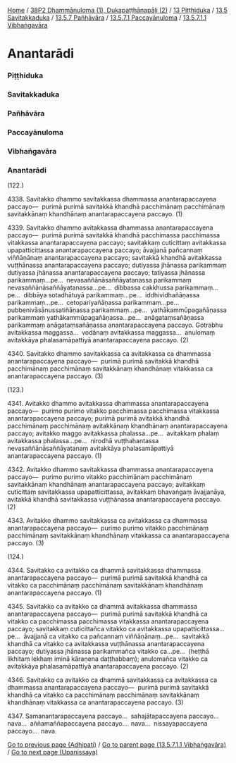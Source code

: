 
[Home](/) / [38P2 Dhammānuloma (1), Dukapaṭṭhānapāḷi (2)](/tipitaka/38P2.md) / [13 Piṭṭhiduka](/tipitaka/38P2/13.md) / [13.5 Savitakkaduka](/tipitaka/38P2/13/13.5.md) / [13.5.7 Pañhāvāra](/tipitaka/38P2/13/13.5/13.5.7.md) / [13.5.7.1 Paccayānuloma](/tipitaka/38P2/13/13.5/13.5.7/13.5.7.1.md) / [13.5.7.1.1 Vibhaṅgavāra](/tipitaka/38P2/13/13.5/13.5.7/13.5.7.1/13.5.7.1.1.md)

# Anantarādi

### Piṭṭhiduka

### Savitakkaduka

### Pañhāvāra

### Paccayānuloma

### Vibhaṅgavāra

### Anantarādi

(122.)

4338\. Savitakko dhammo savitakkassa dhammassa anantarapaccayena paccayo—  purimā purimā savitakkā khandhā pacchimānaṃ pacchimānaṃ savitakkānaṃ khandhānaṃ anantarapaccayena paccayo. (1)

4339\. Savitakko dhammo avitakkassa dhammassa anantarapaccayena paccayo—  purimā purimā savitakkā khandhā pacchimassa pacchimassa vitakkassa anantarapaccayena paccayo; savitakkaṃ cuticittaṃ avitakkassa upapatticittassa anantarapaccayena paccayo; āvajjanā pañcannaṃ viññāṇānaṃ anantarapaccayena paccayo; savitakkā khandhā avitakkassa vuṭṭhānassa anantarapaccayena paccayo; dutiyassa jhānassa parikammaṃ dutiyassa jhānassa anantarapaccayena paccayo; tatiyassa jhānassa parikammaṃ…pe…  nevasaññānāsaññāyatanassa parikammaṃ nevasaññānāsaññāyatanassa…pe…  dibbassa cakkhussa parikammaṃ…pe…  dibbāya sotadhātuyā parikammaṃ…pe…  iddhividhañāṇassa parikammaṃ…pe…  cetopariyañāṇassa parikammaṃ…pe…  pubbenivāsānussatiñāṇassa parikammaṃ…pe…  yathākammūpagañāṇassa parikammaṃ yathākammūpagañāṇassa…pe…  anāgataṃsañāṇassa parikammaṃ anāgataṃsañāṇassa anantarapaccayena paccayo. Gotrabhu avitakkassa maggassa…  vodānaṃ avitakkassa maggassa…  anulomaṃ avitakkāya phalasamāpattiyā anantarapaccayena paccayo. (2)

4340\. Savitakko dhammo savitakkassa ca avitakkassa ca dhammassa anantarapaccayena paccayo—  purimā purimā savitakkā khandhā pacchimānaṃ pacchimānaṃ savitakkānaṃ khandhānaṃ vitakkassa ca anantarapaccayena paccayo. (3)

(123.)

4341\. Avitakko dhammo avitakkassa dhammassa anantarapaccayena paccayo—  purimo purimo vitakko pacchimassa pacchimassa vitakkassa anantarapaccayena paccayo; purimā purimā avitakkā khandhā pacchimānaṃ pacchimānaṃ avitakkānaṃ khandhānaṃ anantarapaccayena paccayo; avitakko maggo avitakkassa phalassa…pe…  avitakkaṃ phalaṃ avitakkassa phalassa…pe…  nirodhā vuṭṭhahantassa nevasaññānāsaññāyatanaṃ avitakkāya phalasamāpattiyā anantarapaccayena paccayo. (1)

4342\. Avitakko dhammo savitakkassa dhammassa anantarapaccayena paccayo—  purimo purimo vitakko pacchimānaṃ pacchimānaṃ savitakkānaṃ khandhānaṃ anantarapaccayena paccayo; avitakkaṃ cuticittaṃ savitakkassa upapatticittassa, avitakkaṃ bhavaṅgaṃ āvajjanāya, avitakkā khandhā savitakkassa vuṭṭhānassa anantarapaccayena paccayo. (2)

4343\. Avitakko dhammo savitakkassa ca avitakkassa ca dhammassa anantarapaccayena paccayo—  purimo purimo vitakko pacchimānaṃ pacchimānaṃ savitakkānaṃ khandhānaṃ vitakkassa ca anantarapaccayena paccayo. (3)

(124.)

4344\. Savitakko ca avitakko ca dhammā savitakkassa dhammassa anantarapaccayena paccayo—  purimā purimā savitakkā khandhā ca vitakko ca pacchimānaṃ pacchimānaṃ savitakkānaṃ khandhānaṃ anantarapaccayena paccayo. (1)

4345\. Savitakko ca avitakko ca dhammā avitakkassa dhammassa anantarapaccayena paccayo—  purimā purimā savitakkā khandhā ca vitakko ca pacchimassa pacchimassa vitakkassa anantarapaccayena paccayo; savitakkaṃ cuticittañca vitakko ca avitakkassa upapatticittassa…pe…  āvajjanā ca vitakko ca pañcannaṃ viññāṇānaṃ…pe…  savitakkā khandhā ca vitakko ca avitakkassa vuṭṭhānassa anantarapaccayena paccayo; dutiyassa jhānassa parikammañca vitakko ca…pe…  (heṭṭhā likhitaṃ lekhaṃ iminā kāraṇena daṭṭhabbaṃ); anulomañca vitakko ca avitakkāya phalasamāpattiyā anantarapaccayena paccayo. (2)

4346\. Savitakko ca avitakko ca dhammā savitakkassa ca avitakkassa ca dhammassa anantarapaccayena paccayo—  purimā purimā savitakkā khandhā ca vitakko ca pacchimānaṃ pacchimānaṃ savitakkānaṃ khandhānaṃ vitakkassa ca anantarapaccayena paccayo. (3)

4347\. Samanantarapaccayena paccayo…  sahajātapaccayena paccayo…  nava…  aññamaññapaccayena paccayo…  nava…  nissayapaccayena paccayo…  nava.

[Go to previous page (Adhipati)](/tipitaka/38P2/13/13.5/13.5.7/13.5.7.1/13.5.7.1.1/Adhipati.md) / [Go to parent page (13.5.7.1.1 Vibhaṅgavāra)](/tipitaka/38P2/13/13.5/13.5.7/13.5.7.1/13.5.7.1.1.md) / [Go to next page (Upanissaya)](/tipitaka/38P2/13/13.5/13.5.7/13.5.7.1/13.5.7.1.1/Upanissaya.md)


